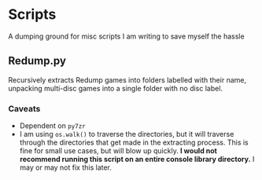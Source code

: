 # Scripts
A dumping ground for misc scripts I am writing to save myself the hassle

## Redump.py
Recursively extracts Redump games into folders labelled with their name, unpacking multi-disc games into a single folder with no disc label.

### Caveats
* Dependent on `py7zr`
* I am using `os.walk()` to traverse the directories, but it will traverse through the directories that get made in the extracting process. This is fine for small use cases, but will blow up quickly. **I would not recommend running this script on an entire console library directory.** I may or may not fix this later.
